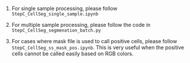 1. For single sample processing, please follow `StepC_CellSeg_single_sample.ipynb`

2. For multiple sample processing, please follow the code in `StepC_CellSeg_segmenation_batch.py`

3. For cases where mask file is used to call positive cells, please follow `StepC_CellSeg_ss_mask_pos.ipynb`. This is very useful when the positive cells cannot be called easily based on RGB colors.
